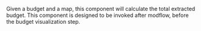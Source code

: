 Given a budget and a map, this component will calculate the total extracted budget.
This component is designed to be invoked after modflow, before the budget visualization step.